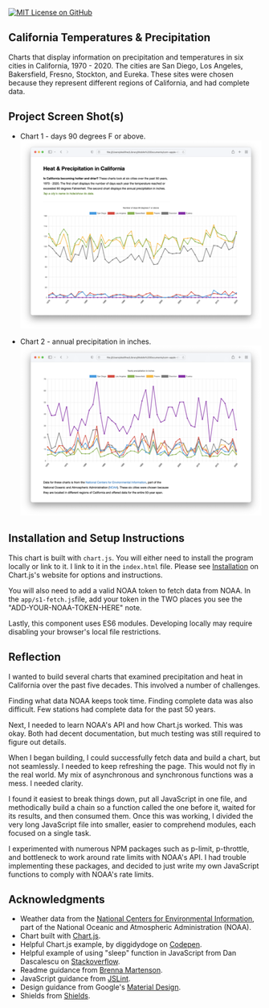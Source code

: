[![MIT License on GitHub](https://img.shields.io/github/license/seankelliher/california-temps-precip?style=flat-square)](/LICENSE.txt)
## California Temperatures & Precipitation

Charts that display information on precipitation and temperatures in six cities in California, 1970 - 2020. The cities are San Diego, Los Angeles, Bakersfield, Fresno, Stockton, and Eureka. These sites were chosen because they represent different regions of California, and had complete data.

## Project Screen Shot(s)

* Chart 1 - days 90 degrees F or above.
![screen shot of project](/screenshots/california-temps-precip-screenshot1.png?s=600)

* Chart 2 - annual precipitation in inches.
![screen shot of project](/screenshots/california-temps-precip-screenshot2.png?s=600)

## Installation and Setup Instructions

This chart is built with `chart.js`. You will either need to install the program locally or link to it. I link to it in the `index.html` file. Please see [Installation](https://www.chartjs.org/docs/latest/getting-started/installation.html) on Chart.js's website for options and instructions.

You will also need to add a valid NOAA token to fetch data from NOAA. In the `app/s1-fetch.js`file, add your token in the TWO places you see the "ADD-YOUR-NOAA-TOKEN-HERE" note.

Lastly, this component uses ES6 modules. Developing locally may require disabling your browser's local file restrictions.

## Reflection

I wanted to build several charts that examined precipitation and heat in California over the past five decades. This involved a number of challenges.

Finding what data NOAA keeps took time. Finding complete data was also difficult. Few stations had complete data for the past 50 years.

Next, I needed to learn NOAA's API and how Chart.js worked. This was okay. Both had decent documentation, but much testing was still required to figure out details.

When I began building, I could successfully fetch data and build a chart, but not seamlessly. I needed to keep refreshing the page. This would not fly in the real world. My mix of asynchronous and synchronous functions was a mess. I needed clarity.

I found it easiest to break things down, put all JavaScript in one file, and methodically build a chain so a function called the one before it, waited for its results, and then consumed them. Once this was working, I divided the very long JavaScript file into smaller, easier to comprehend modules, each focused on a single task.

I experimented with numerous NPM packages such as p-limit, p-throttle, and bottleneck to work around rate limits with NOAA's API. I had trouble implementing these packages, and decided to just write my own JavaScript functions to comply with NOAA's rate limits.

## Acknowledgments

* Weather data from the [National Centers for Environmental Information](https://gist.github.com/martensonbj/6bf2ec2ed55f5be723415ea73c4557c4), part of the National Oceanic and Atmospheric Administration (NOAA).
* Chart built with [Chart.js](https://www.chartjs.org/docs/latest/).
* Helpful Chart.js example, by diggidydoge on [Codepen](https://codepen.io/diggitydoge/pen/MWWmgJp?__cf_chl_captcha_tk__=0p_9xAp805KWSEbmYe2FWoI8MrlpQUN_VncDcE8VenI-1637378794-0-gaNycGzNB30).
* Helpful example of using "sleep" function in JavaScript from Dan Dascalescu on [Stackoverflow](https://stackoverflow.com/questions/951021/what-is-the-javascript-version-of-sleep).
* Readme guidance from [Brenna Martenson](https://gist.github.com/martensonbj/6bf2ec2ed55f5be723415ea73c4557c4).
* JavaScript guidance from [JSLint](http://jslint.com).
* Design guidance from Google's [Material Design](https://material.io/design).
* Shields from [Shields](https://shields.io).